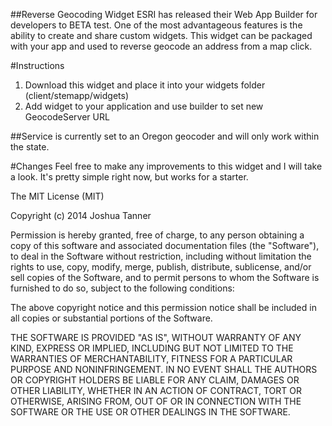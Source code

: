 ##Reverse Geocoding Widget
ESRI has released their Web App Builder for developers to BETA test.  One of the most advantageous features is the ability to create and share custom widgets.  This widget can be packaged with your app and used to reverse geocode an address from a map click.

#Instructions
1. Download this widget and place it into your widgets folder (client/stemapp/widgets)
2. Add widget to your application and use builder to set new GeocodeServer URL

##Service is currently set to an Oregon geocoder and will only work within the state.

#Changes
Feel free to make any improvements to this widget and I will take a look.  It's pretty simple right now, but works for a starter.

The MIT License (MIT)

Copyright (c) 2014 Joshua Tanner

Permission is hereby granted, free of charge, to any person obtaining a copy
of this software and associated documentation files (the "Software"), to deal
in the Software without restriction, including without limitation the rights
to use, copy, modify, merge, publish, distribute, sublicense, and/or sell
copies of the Software, and to permit persons to whom the Software is
furnished to do so, subject to the following conditions:

The above copyright notice and this permission notice shall be included in all
copies or substantial portions of the Software.

THE SOFTWARE IS PROVIDED "AS IS", WITHOUT WARRANTY OF ANY KIND, EXPRESS OR
IMPLIED, INCLUDING BUT NOT LIMITED TO THE WARRANTIES OF MERCHANTABILITY,
FITNESS FOR A PARTICULAR PURPOSE AND NONINFRINGEMENT. IN NO EVENT SHALL THE
AUTHORS OR COPYRIGHT HOLDERS BE LIABLE FOR ANY CLAIM, DAMAGES OR OTHER
LIABILITY, WHETHER IN AN ACTION OF CONTRACT, TORT OR OTHERWISE, ARISING FROM,
OUT OF OR IN CONNECTION WITH THE SOFTWARE OR THE USE OR OTHER DEALINGS IN THE
SOFTWARE.
